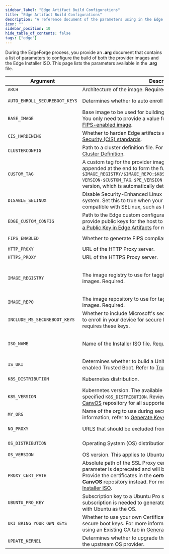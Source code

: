 ```yaml
---
sidebar_label: "Edge Artifact Build Configurations"
title: "Edge Artifact Build Configurations"
description: "A reference document of the parameters using in the Edge artifact build process. "
icon: ""
sidebar_position: 10
hide_table_of_contents: false
tags: ["edge"]
---
```


During the EdgeForge process, you provide an **.arg** document that contains a list of parameters to configure the build
of both the provider images and the Edge Installer ISO. This page lists the parameters available in the **.arg** file.

| **Argument**                  | **Description**                                                                                                                                                                                                                                                                                                                                 | **Allowed Values**                                                                                 |
| ----------------------------- | ----------------------------------------------------------------------------------------------------------------------------------------------------------------------------------------------------------------------------------------------------------------------------------------------------------------------------------------------- | -------------------------------------------------------------------------------------------------- |
| `ARCH`                        | Architecture of the image. Required.                                                                                                                                                                                                                                                                                                            | `amd64`, `arm64`.                                                                                  |
| `AUTO_ENROLL_SECUREBOOT_KEYS` | Determines whether to auto enroll keys used for Trusted Boot.                                                                                                                                                                                                                                                                                   | `true`, `false`. Default is `false`.                                                               |
| `BASE_IMAGE`                  | Base image to be used for building installer and provider images. You only need to provide a value for this parameter when [building a FIPS-enabled image](./fips.md).                                                                                                                                                                          | Image URL                                                                                          |
| `CIS_HARDENING`               | Whether to harden Edge artifacts according to [Center for Internet Security (CIS) standards](https://www.cisecurity.org/cis-benchmarks).                                                                                                                                                                                                        | `true`, `false`, Default is `false`.                                                               |
| `CLUSTERCONFIG`               | Path to a cluster definition file. For more information refer to [Export Cluster Definition](../../local-ui/cluster-management/export-cluster-definition.md).                                                                                                                                                                                   | URL string.                                                                                        |
| `CUSTOM_TAG`                  | A custom tag for the provider images. This custom tag will be appended at the end to form the full image tag, which is formed as `$IMAGE_REGISTRY/$IMAGE_REPO:$K8S_DISTRIBUTION-$K8S_VERSION-$PE-VERSION-$CUSTOM_TAG`. `$PE_VERSION` refers to the Palette Edge agent version, which is automatically determined.                               | Lowercase alphanumeric string without spaces.                                                      |
| `DISABLE_SELINUX`             | Disable Security-Enhanced Linux (SELinux) in the operating system. Set this to true when your cluster has applications are not compatible with SELinux, such as KubeVirt.                                                                                                                                                                       | `true`, `false`                                                                                    |
| `EDGE_CUSTOM_CONFIG`          | Path to the Edge custom configuration file. The file is used to provide public keys for the host to verify signatures. Refer to [Embed a Public Key in Edge Artifacts](./signed-content.md) for more information.                                                                                                                               | **.edge_custom_config.yaml**                                                                       |
| `FIPS_ENABLED`                | Whether to generate FIPS compliant binaries.                                                                                                                                                                                                                                                                                                    | `true`, `false.` Default is `false`                                                                |
| `HTTP_PROXY`                  | URL of the HTTP Proxy server.                                                                                                                                                                                                                                                                                                                   | URL string.                                                                                        |
| `HTTPS_PROXY`                 | URL of the HTTPS Proxy server.                                                                                                                                                                                                                                                                                                                  | URL string.                                                                                        |
| `IMAGE_REGISTRY`              | The image registry to use for tagging the generated provider images. Required.                                                                                                                                                                                                                                                                  | Your image registry hostname, without `http` or `https`. <br /> Example: `docker.io/spectrocloud`. |
| `IMAGE_REPO`                  | The image repository to use for tagging the generated provider images. Required.                                                                                                                                                                                                                                                                | Your image repository name.                                                                        |
| `INCLUDE_MS_SECUREBOOT_KEYS`  | Whether to include Microsoft's secure boot keys in the set of keys to enroll in your device for secure boot. Almost every machine requires these keys.                                                                                                                                                                                          | `true`, `false`. Default is `true`.                                                                |
| `ISO_NAME`                    | Name of the Installer ISO file. Required.                                                                                                                                                                                                                                                                                                       | Lowercase alphanumeric string without spaces. The characters `-` and `_` are allowed.              |
| `IS_UKI`                      | Determines whether to build a Unified Kernel Image (UKI) to enabled Trusted Boot. Refer to [Trusted Boot](../../trusted-boot/trusted-boot.md) for more information.                                                                                                                                                                             | `true`, `false`. Default is `false`.                                                               |
| `K8S_DISTRIBUTION`            | Kubernetes distribution.                                                                                                                                                                                                                                                                                                                        | ` k3s`, `rke2`, `kubeadm`, `kubeadm-fips`, `nodeadm`.                                              |
| `K8S_VERSION`                 | Kubernetes version. The available versions vary depending on the specified `K8S_DISTRIBUTION`. Review the `k8s_version.json` file in the [CanvOS](https://github.com/spectrocloud/CanvOS) repository for all supported versions.                                                                                                                | Semantic Versioning patch release format - `x.y.z`.                                                |
| `MY_ORG`                      | Name of the org to use during secure boot key generation. For more information, refer to [Generate Keys](../../trusted-boot/keys/generate-keys.md).                                                                                                                                                                                             | String.                                                                                            |
| `NO_PROXY`                    | URLS that should be excluded from the proxy.                                                                                                                                                                                                                                                                                                    | Comma-separated URL string.                                                                        |
| `OS_DISTRIBUTION`             | Operating System (OS) distribution.                                                                                                                                                                                                                                                                                                             | `ubuntu`, `opensuse-leap`, `rhel`.                                                                 |
| `OS_VERSION`                  | OS version. This applies to Ubuntu only.                                                                                                                                                                                                                                                                                                        | `20`, `22`.                                                                                        |
| `PROXY_CERT_PATH`             | Absolute path of the SSL Proxy certificate in the PEM format. This parameter is deprecated and will be removed in a future version. Provide the certificates in the **certs** folder in the root directory of the **CanvOS** repository instead. For more information, refer to [Build Installer ISO](build-installer-iso.md#prepare-arg-file). | Absolute path string.                                                                              |
| `UBUNTU_PRO_KEY`              | Subscription key to a Ubuntu Pro subscription. A Ubuntu Pro subscription is needed to generate FIPS-compliant Edge artifacts with Ubuntu as the OS.                                                                                                                                                                                             | String.                                                                                            |
| `UKI_BRING_YOUR_OWN_KEYS`     | Whether to use your own Certificate Authority (CA) to generate secure boot keys. For more information, refer to the Generate Keys using an Existing CA tab in [Generate Keys](../../trusted-boot/keys/generate-keys.md).                                                                                                                        | `false`                                                                                            |
| `UPDATE_KERNEL`               | Determines whether to upgrade the Kernel version to the latest from the upstream OS provider.                                                                                                                                                                                                                                                   | `true`, `false`.                                                                                   |
